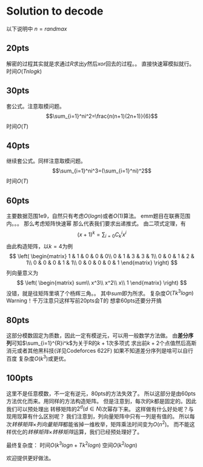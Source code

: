 # Solution to decode
以下说明中 $n=randmax$
## 20pts
解密的过程其实就是求通过$R$求出$y$然后$xor$回去的过程。。
直接快速幂模拟就行。
时间$O(Tnlogk)$
## 30pts
套公式。注意取模问题。
$$\sum_{i=1}^ni^2=\frac{n(n+1)(2n+1)}{6}$$
时间$O(T)$
## 40pts
继续套公式。同样注意取模问题。
$$\sum_{i=1}^ni^3=(\sum_{i=1}^ni)^2$$
时间$O(T)$
## 60pts
主要数据范围1e9，自然只有考虑$O(logn)$或者$O(1)$算法。
emm题目在联赛范围内。。。
那么考虑矩阵快速幂
那么代表我们要求出递推式。
由二项式定理，有
$$(x+1)^k=\sum_{i=0}C^i_kx^i$$
由此构造矩阵，以$k=4$为例
$$
\left(
\begin{matrix}
1 & 1 & 0 & 0 & 0\\
0 & 1 & 3 & 3 & 1\\
0 & 0 & 1 & 2 & 1\\
0 & 0 & 0 & 1 & 1\\
0 & 0 & 0 & 0 & 1
\end{matrix}
\right)
$$
列向量意义为
$$
\left(
\begin{matrix}
sum\\
x^3\\
x^2\\
x\\
1
\end{matrix}
\right)
$$
没错，就是往矩阵里填了个杨辉三角。。
其中$sum$即为所求。
复杂度$O(Tk^3logn)$
Warning！千万注意只这样写前20pts会T的
想拿60pts还要分开搞
## 80pts
这部分模数固定为质数，因此一定有模逆元，可以用一般数学方法做。
由**差分序列**可知$\sum_{i=1}^{R}i^k$为关于R的$k+1$次多项式
求出前$k+2$个点值然后高斯消元或者其他黑科技(详见Codeforces 622F)
如果不知道差分序列是啥可以自行百度
复杂度$O(k^3)$或更优。
## 100pts
这里不是任意模数，不一定有逆元，80pts的方法失效了。
所以这部分是由60pts方法优化而来。用同样的方法构造矩阵。
但是注意到，每次的$k$都是固定的。因此我们可以预处理出
转移矩阵的$2^d(d\in N)$次幂存下来。
这样做有什么好处呢？与现用现算有什么区别呢？
我们注意到，列向量矩阵中只有一列是有值的。
所以每次*转移矩阵*×*列向量矩阵*都能省掉一维枚举，矩阵乘法时间变为$O(n^2)$。
而不能这样优化的*转移矩阵*×*转移矩阵*运算，我们已经预处理好了。

最终复杂度：
时间$O(k^ 3logn+Tk ^ 2logn)$
空间$O(k^2logn)$

欢迎提供更好做法。

<!--stackedit_data:
eyJoaXN0b3J5IjpbLTc4NTEwMjg1Nl19
-->